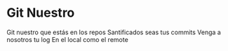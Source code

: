 # Git Nuestro

Git nuestro que estás en los repos
Santificados seas tus commits
Venga a nosotros tu log
En el local como el remote